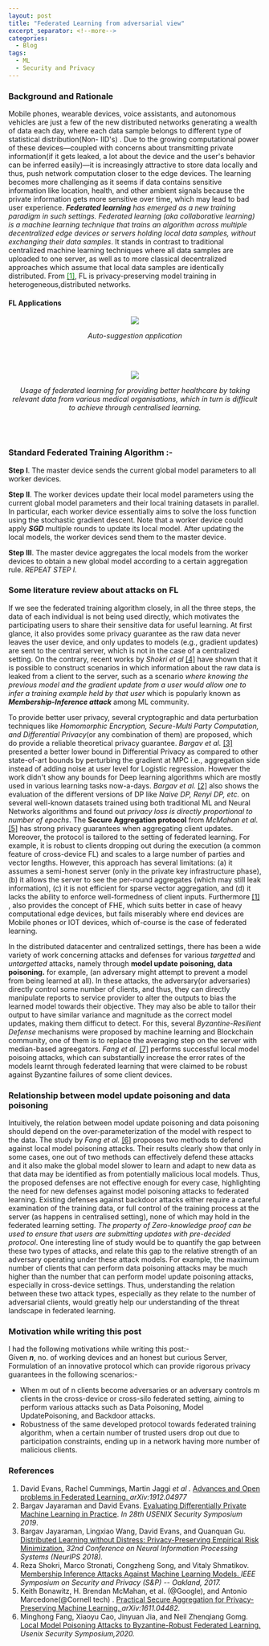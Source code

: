 ```yaml
---
layout: post
title: "Federated Learning from adversarial view"
excerpt_separator: <!--more-->
categories:
  - Blog
tags:
  - ML
  - Security and Privacy
---
```


<!--
---
layout: post
title:  "Federated Learning from adversarial view"
date:   2019-10-24 11:20:55 +0530
tags: federated learning
---
-->


### Background and Rationale
Mobile phones, wearable devices, voice assistants, and autonomous vehicles are just a few of the new
distributed networks generating a wealth of data each day, where each data sample belongs to different type of statistical distribution(Non- IID's) . Due to the growing computational power of these devices—coupled with concerns about transmitting private information(if it gets leaked, a lot about the device and the user's behavior can be inferred easily)—it is increasingly attractive to store data locally and thus, push network computation closer to the edge devices. The learning becomes more challenging as it seems if data contains sensitive information like location, health, and other ambient signals because the private information gets more sensitive over time, which may lead to bad user experience. __*Federated learning*__ _has emerged as a new training paradigm in such settings. Federated learning (aka collaborative learning) is a machine learning technique that trains an algorithm across multiple decentralized edge devices or servers holding local data samples, without exchanging their data samples_. It stands in contrast to traditional centralized machine learning techniques where all data samples are uploaded to one server, as well as to more classical decentralized approaches which assume that local data samples are identically distributed. From [<span style="color:green">[1]</span>](#references), FL is privacy-preserving model training in heterogeneous,distributed networks.

#### FL Applications
<p align="center">
<img src="{{ site.url }}/assets/Blog/FL/fl_introduction.png" />
</p>
<p align="center"><i>Auto-suggestion application</i></p>
<br /><br />
<p align="center">
<img src="{{ site.url }}/assets/Blog/FL/fl_medical.png" />
</p>
<p align="center"><i>Usage of federated learning for providing better healthcare by taking relevant data from various medical organisations, which in turn is difficult to achieve through centralised learning.</i></p>
<br /><br />


### Standard Federated Training Algorithm :-
__Step I__. The master device sends the current global model parameters to all worker devices.

**Step II**. The worker devices update their local model parameters using the current global model parameters and their local training datasets in parallel. In particular, each worker device essentially aims to solve the loss function using the stochastic gradient descent. Note that a worker device could apply __*SGD*__ multiple rounds to update its local model. After updating the local models, the worker devices send them to the master device.

**Step III**. The master device aggregates the local models from the worker devices to obtain a new global model according to a certain aggregation rule. *REPEAT STEP I.*

### Some literature review about attacks on FL
If we see the federated training algorithm closely, in all the three steps, the data of each individual is not being used directly, which motivates the participating users to share their sensitive data for useful learning. At first glance, it also provides some privacy guarantee as the raw data never leaves the user device, and only updates to models (e.g., gradient updates) are sent to the central server, which is not in the case of a centralized setting. On the contrary,  recent works by *Shokri et al* <span style="color:green">[[4]](#references)</span> have shown that it is possible to construct scenarios in which information about the raw data is leaked from a client to the server, such as a scenario *where knowing the previous model and the gradient update from a user would allow one to infer a training example held by that user* which is popularly known as __*Membership-Inference attack*__ among ML community.

To provide better user privacy, several cryptographic and data perturbation techniques like 
*Homomorphic Encryption, Secure-Multi Party Computation, and Differential Privacy*(or any combination of them) are proposed, which do provide a reliable theoretical privacy guarantee. *Bargav et al.* <span style="color:green">[[3]](#references)</span>  presented a better lower bound in Differential Privacy as compared to other state-of-art bounds by perturbing the gradient at MPC i.e., aggregation side instead of adding noise at user level for Logistic regression. However the work didn't show any bounds for Deep learning algorithms which are mostly used in various learning tasks now-a-days. *Bargav et al.* <span style="color:green">[[2]](#references)</span> also shows the evaluation of the different versions of DP like *Naive DP, Renyi DP, etc.* on several well-known datasets trained using both traditional ML and Neural Networks algorithms and found out *privacy loss is directly proportional to number of epochs*. The __Secure Aggregation protocol__ from *McMahan et al.* <span style="color:green">[[5]](#references)</span> has strong privacy guarantees when aggregating client updates. Moreover, the protocol is tailored to the setting of federated learning. For example,
it is robust to clients dropping out during the execution (a common feature of cross-device FL) and scales to
a large number of parties and vector lengths. However, this approach has several limitations: (a) it assumes a
semi-honest server (only in the private key infrastructure phase), (b) it allows the server to see the per-round
aggregates (which may still leak information), (c) it is not efficient for sparse vector aggregation, and (d)
it lacks the ability to enforce well-formedness of client inputs. Furthermore <span style="color:green">[[1]](#references)</span> , also provides the concept of FHE, which suits better in case of heavy computational edge devices, but fails miserably where end devices are Mobile phones or IOT devices, which of-course is the case of federated learning.

In the distributed datacenter and centralized settings, there has been a wide variety of work concerning
attacks and defenses for various *targetted* and *untargetted* attacks, namely through __model update poisoning, data poisoning.__ for example, (an adversary might attempt to prevent a model from being learned at all). In these attacks, the adversary(or adversaries) directly control some number of clients, and thus, they can directly manipulate reports to service provider to alter the outputs to bias the learned model towards their objective. They may also be able to tailor their output to have similar variance and magnitude as the correct model updates, making them difficut to detect. For this, several *Byzantine-Resilient Defense* mechanisms were proposed by machine learning and Blockchain community, one of them is to replace the averaging step on the server with median-based agreegators. *Fang et al.* <span style="color:green">[[7]](#references)</span> performs successful local model poisoing attacks, which can substantially increase the error rates
of the models learnt through federated learning that
were claimed to be robust against Byzantine failures of some
client devices. 
### Relationship between model update poisoning and data poisoning
Intuitively, the relation between model update poisoning and data poisoning
should depend on the over-parameterization of the model with respect to the data. The study by *Fang et al.* <span style="color:green">[[6]](#references)</span> proposes two methods to defend against local model poisoning attacks. Their results clearly show that only in some cases, one out of two methods can effectively
defend these attacks and it also make the global model slower to learn
and adapt to new data as that data may be identified as from
potentially malicious local models. Thus, the proposed defenses are not effective enough for every case, highlighting the need for
new defenses against model poisoning attacks to
federated learning. Existing defenses against backdoor attacks either require a careful examination of the training data, or full control of the training process at the server (as happens in centralised setting), none of which may hold in the federated learning setting. *The property of Zero-knowledge proof can be used to ensure that users are submitting updates with pre-decided protocol*. One interesting line of study would be to quantify the gap between these two types of attacks, and relate
this gap to the relative strength of an adversary operating under these attack models. For example, the maximum number of clients that can
perform data poisoning attacks may be much higher than the number that can perform model update poisoning attacks, especially in cross-device settings. Thus, understanding the relation between these two attack
types, especially as they relate to the number of adversarial clients, would greatly help our understanding of
the threat landscape in federated learning.
### Motivation while writing this post
I had the following motivations while writing this post:-<br>
Given __*n*__, no. of working devices and an honest 
but curious Server, Formulation of an innovative protocol which can provide rigorous privacy guarantees in the following scenarios:-
- When m out of n clients become adversaries or an adversary controls m clients in the cross-device or cross-silo federated setting, aiming to perform various attacks such as Data Poisoning, Model UpdatePoisoning, and Backdoor attacks.
- Robustness of the same developed protocol towards federated training algorithm, when a certain number of trusted users drop out due to participation constraints, ending up in a network having more number of malicious clients.

### References
1. David Evans, Rachel Cummings, Martin Jaggi _et al ._  [ Advances and Open problems in Federated Learning. ](https://arxiv.org/pdf/1912.04977.pdf)*arXiv:1912.04977*
2. Bargav Jayaraman and David Evans. [Evaluating Differentially Private Machine Learning in Practice](https://arxiv.org/pdf/1902.08874.pdf).  _In 28th USENIX Security Symposium 2019_.
3. Bargav Jayaraman, Lingxiao Wang, David Evans, and Quanquan Gu. [Distributed Learning without Distress:
Privacy-Preserving Empirical Risk Minimization.](http://papers.nips.cc/paper/7871-distributed-learning-without-distress-privacy-preserving-empirical-risk-minimization.pdf) *32nd Conference on Neural Information Processing Systems (NeurIPS 2018).*
4. Reza Shokri, Marco Stronati, Congzheng Song, and Vitaly Shmatikov. [Membership Inference Attacks Against
Machine Learning Models. ](https://www.cs.cornell.edu/~shmat/shmat_oak17.pdf)*IEEE Symposium on Security and Privacy (S\&P) -- Oakland, 2017.*
5. Keith Bonawitz, H. Brendan McMahan, et al. (@Google), and Antonio Marcedone(@Cornell tech) . [Practical Secure Aggregation for Privacy-Preserving Machine Learning. ](https://eprint.iacr.org/2017/281.pdf)*arXiv:1611.04482.*
6. Minghong Fang, Xiaoyu Cao, Jinyuan Jia, and Neil Zhenqiang Gomg. [Local Model Poisoning Attacks to Byzantine-Robust Federated Learning. ](https://arxiv.org/pdf/1911.11815.pdf)*Usenix Security Symposium,2020.*